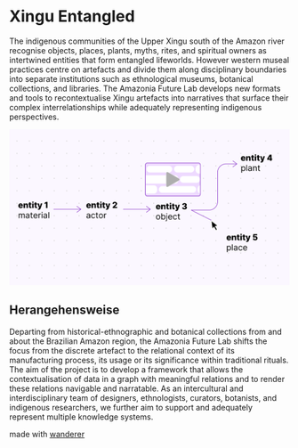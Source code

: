 # Xingu Entangled

The indigenous communities of the Upper Xingu south of the Amazon river recognise objects, places, plants, myths, rites, and spiritual owners as intertwined entities that form entangled lifeworlds. However western museal practices centre on artefacts and divide them along disciplinary boundaries into separate institutions such as ethnological museums, botanical collections, and libraries. The Amazonia Future Lab develops new formats and tools to recontextualise Xingu artefacts into narratives that surface their complex interrelationships while adequately representing indigenous perspectives.

![wanderer](wanderer.png)

## Herangehensweise

Departing from historical-ethnographic and botanical collections from and about the Brazilian Amazon region, the Amazonia Future Lab shifts the focus from the discrete artefact to the relational context of its manufacturing process, its usage or its significance within traditional rituals. The aim of the project is to develop a framework that allows the contextualisation of data in a graph with meaningful relations and to render these relations navigable and narratable. As an intercultural and interdisciplinary team of designers, ethnologists, curators, botanists, and indigenous researchers, we further aim to support and adequately represent multiple knowledge systems.

made with [wanderer](https://github.com/uclab-potsdam/wanderer)